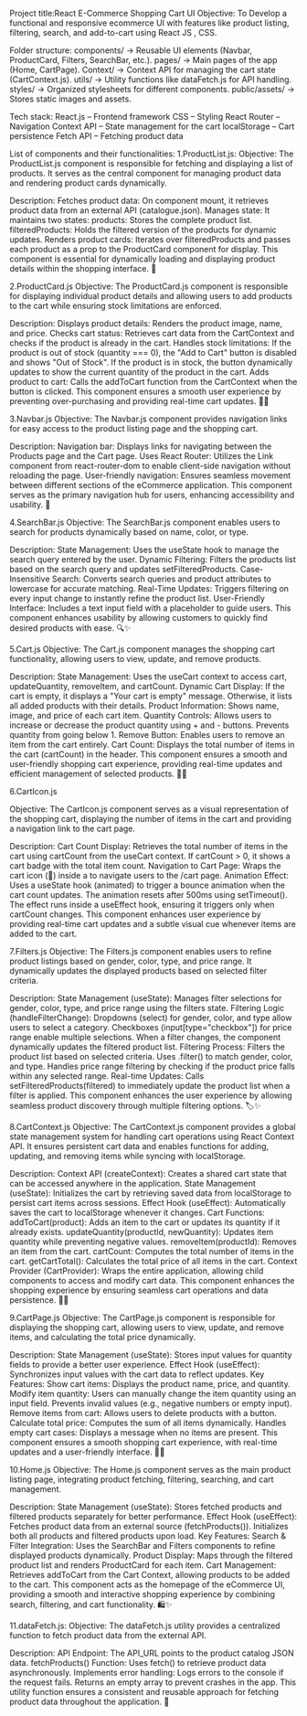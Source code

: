 Project title:React E-Commerce Shopping Cart UI
Objective: To Develop a functional and responsive ecommerce UI with features like product
listing, filtering, search, and add-to-cart using React JS , CSS.

Folder structure:
components/ → Reusable UI elements (Navbar, ProductCard, Filters, SearchBar, etc.).
pages/ → Main pages of the app (Home, CartPage).
Context/ → Context API for managing the cart state (CartContext.js).
utils/ → Utility functions like dataFetch.js for API handling.
styles/ → Organized stylesheets for different components.
public/assets/ → Stores static images and assets.

Tech stack:
React.js – Frontend framework
CSS – Styling
React Router – Navigation
Context API – State management for the cart
localStorage – Cart persistence
Fetch API – Fetching product data

List of components and their functionalities:
1.ProductList.js:
Objective:
The ProductList.js component is responsible for fetching and displaying a list of products. It serves as the central component for managing product data and rendering product cards dynamically.

Description:
Fetches product data: On component mount, it retrieves product data from an external API (catalogue.json).
Manages state: It maintains two states:
products: Stores the complete product list.
filteredProducts: Holds the filtered version of the products for dynamic updates.
Renders product cards: Iterates over filteredProducts and passes each product as a prop to the ProductCard component for display.
This component is essential for dynamically loading and displaying product details within the shopping interface. 🚀


2.ProductCard.js
Objective:
The ProductCard.js component is responsible for displaying individual product details and allowing users to add products to the cart while ensuring stock limitations are enforced.

Description:
Displays product details: Renders the product image, name, and price.
Checks cart status: Retrieves cart data from the CartContext and checks if the product is already in the cart.
Handles stock limitations:
If the product is out of stock (quantity === 0), the "Add to Cart" button is disabled and shows "Out of Stock".
If the product is in stock, the button dynamically updates to show the current quantity of the product in the cart.
Adds product to cart: Calls the addToCart function from the CartContext when the button is clicked.
This component ensures a smooth user experience by preventing over-purchasing and providing real-time cart updates. 🛒✨

3.Navbar.js
Objective:
The Navbar.js component provides navigation links for easy access to the product listing page and the shopping cart.

Description:
Navigation bar: Displays links for navigating between the Products page and the Cart page.
Uses React Router: Utilizes the Link component from react-router-dom to enable client-side navigation without reloading the page.
User-friendly navigation: Ensures seamless movement between different sections of the eCommerce application.
This component serves as the primary navigation hub for users, enhancing accessibility and usability. 🚀


4.SearchBar.js
Objective:
The SearchBar.js component enables users to search for products dynamically based on name, color, or type.

Description:
State Management: Uses the useState hook to manage the search query entered by the user.
Dynamic Filtering: Filters the products list based on the search query and updates setFilteredProducts.
Case-Insensitive Search: Converts search queries and product attributes to lowercase for accurate matching.
Real-Time Updates: Triggers filtering on every input change to instantly refine the product list.
User-Friendly Interface: Includes a text input field with a placeholder to guide users.
This component enhances usability by allowing customers to quickly find desired products with ease. 🔍✨


5.Cart.js
Objective:
The Cart.js component manages the shopping cart functionality, allowing users to view, update, and remove products.

Description:
State Management: Uses the useCart context to access cart, updateQuantity, removeItem, and cartCount.
Dynamic Cart Display:
If the cart is empty, it displays a "Your cart is empty" message.
Otherwise, it lists all added products with their details.
Product Information: Shows name, image, and price of each cart item.
Quantity Controls:
Allows users to increase or decrease the product quantity using + and - buttons.
Prevents quantity from going below 1.
Remove Button: Enables users to remove an item from the cart entirely.
Cart Count: Displays the total number of items in the cart (cartCount) in the header.
This component ensures a smooth and user-friendly shopping cart experience, providing real-time updates and efficient management of selected products. 🛒✨


6.CartIcon.js


Objective:
The CartIcon.js component serves as a visual representation of the shopping cart, displaying the number of items in the cart and providing a navigation link to the cart page.

Description:
Cart Count Display:
Retrieves the total number of items in the cart using cartCount from the useCart context.
If cartCount > 0, it shows a cart badge with the total item count.
Navigation to Cart Page:
Wraps the cart icon (🛒) inside a <Link> to navigate users to the /cart page.
Animation Effect:
Uses a useState hook (animated) to trigger a bounce animation when the cart count updates.
The animation resets after 500ms using setTimeout().
The effect runs inside a useEffect hook, ensuring it triggers only when cartCount changes.
This component enhances user experience by providing real-time cart updates and a subtle visual cue whenever items are added to the cart. 


7.Filters.js
Objective:
The Filters.js component enables users to refine product listings based on gender, color, type, and price range. It dynamically updates the displayed products based on selected filter criteria.

Description:
State Management (useState):
Manages filter selections for gender, color, type, and price range using the filters state.
Filtering Logic (handleFilterChange):
Dropdowns (select) for gender, color, and type allow users to select a category.
Checkboxes (input[type="checkbox"]) for price range enable multiple selections.
When a filter changes, the component dynamically updates the filtered product list.
Filtering Process:
Filters the product list based on selected criteria.
Uses .filter() to match gender, color, and type.
Handles price range filtering by checking if the product price falls within any selected range.
Real-time Updates:
Calls setFilteredProducts(filtered) to immediately update the product list when a filter is applied.
This component enhances the user experience by allowing seamless product discovery through multiple filtering options. 🏷️✨



8.CartContext.js
Objective:
The CartContext.js component provides a global state management system for handling cart operations using React Context API. It ensures persistent cart data and enables functions for adding, updating, and removing items while syncing with localStorage.

Description:
Context API (createContext):
Creates a shared cart state that can be accessed anywhere in the application.
State Management (useState):
Initializes the cart by retrieving saved data from localStorage to persist cart items across sessions.
Effect Hook (useEffect):
Automatically saves the cart to localStorage whenever it changes.
Cart Functions:
addToCart(product): Adds an item to the cart or updates its quantity if it already exists.
updateQuantity(productId, newQuantity): Updates item quantity while preventing negative values.
removeItem(productId): Removes an item from the cart.
cartCount: Computes the total number of items in the cart.
getCartTotal(): Calculates the total price of all items in the cart.
Context Provider (CartProvider):
Wraps the entire application, allowing child components to access and modify cart data.
This component enhances the shopping experience by ensuring seamless cart operations and data persistence. 🛒✨


9.CartPage.js
Objective:
The CartPage.js component is responsible for displaying the shopping cart, allowing users to view, update, and remove items, and calculating the total price dynamically.

Description:
State Management (useState):
Stores input values for quantity fields to provide a better user experience.
Effect Hook (useEffect):
Synchronizes input values with the cart data to reflect updates.
Key Features:
Show cart items: Displays the product name, price, and quantity.
Modify item quantity:
Users can manually change the item quantity using an input field.
Prevents invalid values (e.g., negative numbers or empty input).
Remove items from cart: Allows users to delete products with a button.
Calculate total price: Computes the sum of all items dynamically.
Handles empty cart cases: Displays a message when no items are present.
This component ensures a smooth shopping cart experience, with real-time updates and a user-friendly interface. 🛒✨

10.Home.js
Objective:
The Home.js component serves as the main product listing page, integrating product fetching, filtering, searching, and cart management.

Description:
State Management (useState):
Stores fetched products and filtered products separately for better performance.
Effect Hook (useEffect):
Fetches product data from an external source (fetchProducts()).
Initializes both all products and filtered products upon load.
Key Features:
Search & Filter Integration:
Uses the SearchBar and Filters components to refine displayed products dynamically.
Product Display:
Maps through the filtered product list and renders ProductCard for each item.
Cart Management:
Retrieves addToCart from the Cart Context, allowing products to be added to the cart.
This component acts as the homepage of the eCommerce UI, providing a smooth and interactive shopping experience by combining search, filtering, and cart functionality. 🛍️✨



11.dataFetch.js:
Objective:
The dataFetch.js utility provides a centralized function to fetch product data from the external API.

Description:
API Endpoint:
The API_URL points to the product catalog JSON data.
fetchProducts() Function:
Uses fetch() to retrieve product data asynchronously.
Implements error handling:
Logs errors to the console if the request fails.
Returns an empty array to prevent crashes in the app.
This utility function ensures a consistent and reusable approach for fetching product data throughout the application. 🚀













